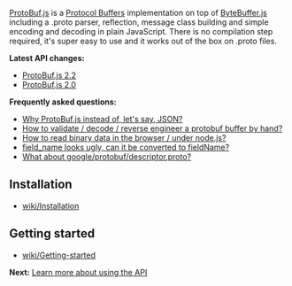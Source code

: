 [ProtoBuf.js](https://github.com/dcodeIO/ProtoBuf.js) is a [Protocol Buffers](https://developers.google.com/protocol-buffers/docs/overview) implementation on top of [ByteBuffer.js](https://github.com/dcodeIO/ByteBuffer.js) including a .proto parser, reflection, message class building and simple encoding and decoding in plain JavaScript. There is no compilation step required, it's super easy to use and it works out of the box on .proto files.

**Latest API changes:**
* [ProtoBuf.js 2.2](https://github.com/dcodeIO/ProtoBuf.js/wiki/Changes-in-ProtoBuf.js-2.2)
* [ProtoBuf.js 2.0](https://github.com/dcodeIO/ProtoBuf.js/wiki/Changes-in-ProtoBuf.js-2)

**Frequently asked questions:**
* [Why ProtoBuf.js instead of, let's say, JSON?](https://github.com/dcodeIO/ProtoBuf.js/wiki/ProtoBuf.js-vs-JSON)
* [How to validate / decode / reverse engineer a protobuf buffer by hand?](https://github.com/dcodeIO/ProtoBuf.js/issues/55)
* [How to read binary data in the browser / under node.js?](https://github.com/dcodeIO/ProtoBuf.js/wiki/How-to-read-binary-data-in-the-browser-or-under-node.js%3F)
* [field_name looks ugly, can it be converted to fieldName?](https://github.com/dcodeIO/ProtoBuf.js/wiki/Advanced-options#convert-fields-to-camelcase)
* [What about google/protobuf/descriptor.proto?](https://github.com/dcodeIO/ProtoBuf.js/tree/master/src/google/protobuf)

Installation
------------
* [wiki/Installation](https://github.com/dcodeIO/ProtoBuf.js/wiki/Installation)

Getting started
---------------
* [wiki/Getting-started](https://github.com/dcodeIO/ProtoBuf.js/wiki/Getting-started)

**Next:** [Learn more about using the API](https://github.com/dcodeIO/ProtoBuf.js/wiki/Builder)